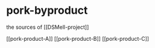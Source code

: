 # pork-byproduct

the sources of [[DSMell-project]]

[[pork-product-A]]
[[pork-product-B]]
[[pork-product-C]]
